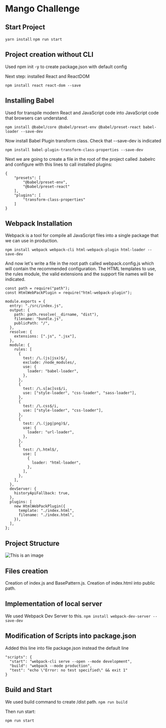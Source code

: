 # Mango Challenge


## Start Project
```yarn install```
```npm run start```

## Project creation without CLI 

Used npm init -y to create package.json with default config

Next step: installed React and ReactDOM

``` npm install react react-dom --save ```

## Installing Babel
Used for transpile modern React and JavaScript code into JavaScript code that browsers can understand.

```npm install @babel/core @babel/preset-env @babel/preset-react babel-loader --save-dev```

Now install Babel Plugin transform class. Check that --save-dev is indicated

```npm install babel-plugin-transform-class-properties --save-dev```


Next we are going to create a file in the root of the project called .babelrc and configure with this lines to call installed plugins:

```
{
    "presets": [
        "@babel/preset-env",
        "@babel/preset-react"
    ],
    "plugins": [
        "transform-class-properties"
    ]
}

```

## Webpack Installation
Webpack is a tool for compile all JavaScript files into a single package that we can use in production.

```npm install webpack webpack-cli html-webpack-plugin html-loader --save-dev```

And now let's write a file in the root path called webpack.config.js which will contain the recommended configuration. The HTML templates to use, the rules module, the valid extensions and the support file names will be indicated.

```
const path = require("path");
const HtmlWebPackPlugin = require("html-webpack-plugin");

module.exports = {
  entry: "./src/index.js",
  output: {
    path: path.resolve(__dirname, "dist"),
    filename: "bundle.js",
    publicPath: "/",
  },
  resolve: {
    extensions: [".js", ".jsx"],
  },
  module: {
    rules: [
      {
        test: /\.(js|jsx)$/,
        exclude: /node_modules/,
        use: {
          loader: "babel-loader",
        },
      },
      {
        test: /\.s[ac]ss$/i,
        use: ["style-loader", "css-loader", "sass-loader"],
      },
      {
        test: /\.css$/i,
        use: ["style-loader", "css-loader"],
      },
      {
        test: /\.(jpg|png)$/,
        use: {
          loader: "url-loader",
        },
      },
      {
        test: /\.html$/,
        use: [
          {
            loader: "html-loader",
          },
        ],
      },
    ],
  },
  devServer: {
    historyApiFallback: true,
  },
  plugins: [
    new HtmlWebPackPlugin({
      template: "./index.html",
      filename: "./index.html",
    }),
  ],
};

```

## Project Structure

![This is an image](http://www.webentorn.com/github_image.png)



## Files creation 

Creation of index.js and BasePattern.js. 
Creation of index.html into public path.

## Implementation of local server

We used Webpack Dev Server to this.
```npm install webpack-dev-server --save-dev```

## Modification of Scripts into package.json

Added this line into file package.json instead the default line

```
"scripts": {
  "start": "webpack-cli serve --open --mode development",
  "build": "webpack --mode production",
  "test": "echo \"Error: no test specified\" && exit 1"
}

```

## Build and Start
We used build command to create /dist path.
```npm run build```

Then run start:

```npm run start```